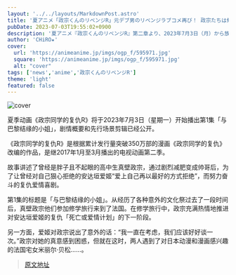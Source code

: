 ```yaml
---
layout: '../../layouts/MarkdownPost.astro'
title: '夏アニメ「政宗くんのリベンジR」元デブ男のリベンジラブコメ再び！ 政宗たちは修学旅行でパリへ――　第1話先行カット'
pubDate: 2023-07-03T19:55:02+0900
description: '夏アニメ『政宗くんのリベンジR』第二章より、2023年7月3日（月）から放送となる#01（第1話）「巴里とオがつくマドモアゼル」のあらすじ・先行場面カットが公開された。'
author: 'CHiRO★'
cover:
  url: 'https://animeanime.jp/imgs/ogp_f/595971.jpg'
  square: 'https://animeanime.jp/imgs/ogp_f/595971.jpg'
  alt: "cover"
tags: ['news','anime','政宗くんのリベンジR']
theme: 'light'
featured: false
---
```


![cover](https://animeanime.jp/imgs/ogp_f/595971.jpg)

夏季动画《政宗同学的复仇R》将于2023年7月3日（星期一）开始播出第1集「与巴黎结缘的小姐」，剧情概要和先行场景剪辑已经公开。

《政宗同学的复仇R》是根据累计发行量突破350万部的漫画《政宗同学的复仇》改编的作品，是继2017年1月至3月播出的电视动画第二季。

故事讲述了曾经是胖子且不起眼的高中生真壁政宗，通过剧烈减肥变成帅哥后，为了让曾经对自己狠心拒绝的安达垣爱姬“爱上自己再以最好的方式拒绝”，而努力奋斗的复仇爱情喜剧。

第1集的标题是「与巴黎结缘的小姐」。从经历了各种意外的文化祭过去了一段时间后，真壁政宗他们参加修学旅行来到了法国。在修学旅行中，政宗充满热情地推进对安达垣爱姬的复仇「死亡或爱情计划」的下一阶段。

另一方面，爱姬对政宗说出了意外的话：“我一直在考虑，我们应该好好谈一次。”政宗对她的真意感到困惑，但就在这时，两人遇到了对日本动漫和漫画感兴趣的法国宅女米丽尔·贝松……。

>[原文地址](https://animeanime.jp/article/2023/07/03/78335.html)  